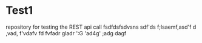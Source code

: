 # Test1
repository for testing the REST api call
fsdfdsfsdvsns
sdf'ds
 f;lsaemf,asd'f
 d ,vad, f'vdafv fd
 fvfadr gladr ':G 'ad4g'
 ;adg
 dagf
